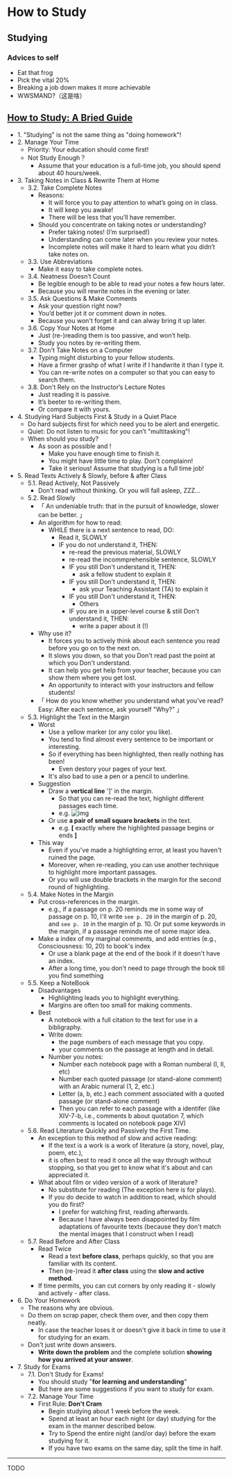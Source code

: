 # How to Study

## Studying

### Advices to self

- Eat that frog
- Pick the vital 20%
- Breaking a job down makes it more achievable
- WWSMAND?（这是啥）

## [How to Study: A Bried Guide](http://www.cse.buffalo.edu/~rapaport/howtostudy.html)

- 1\. "Studying" is not the same thing as "doing homework"!
- 2\. Manage Your Time
    - Priority: Your education should come first!
    - Not Study Enough？
        - Assume that your education is a full-time job, you should spend about 40 hours/week.
- 3\. Taking Notes in Class & Rewrite Them at Home
    - 3.2. Take Complete Notes
        - Reasons:
            - It will force you to pay attention to what’s going on in class.
            - It will keep you awake!
            - There will be less that you’ll have remember.
        - Should you concentrate on taking notes or understanding?
            - Prefer taking notes! (I’m surprised!)
            - Understanding can come later when you review your notes.
            - Incomplete notes will make it hard to learn what you didn’t take notes on.
    - 3.3. Use Abbreviations
        - Make it easy to take complete notes.
    - 3.4. Neatness Doesn’t Count
        - Be legible enough to be able to read your notes a few hours later.
        - Because you will rewrite notes in the evening or later.
    - 3.5. Ask Questions & Make Comments
        - Ask your question right now?
        - You’d better jot it or comment down in notes.
        - Because you won't forget it and can alway bring it up later.
    - 3.6. Copy Your Notes at Home
        - Just (re-)reading them is too passive, and won’t help.
        - Study you notes by re-writing them.
    - 3.7. Don't Take Notes on a Computer
        - Typing might disturbing to your fellow students.
        - Have a firmer grashp of what I write if I handwrite it than I type it.
        - You can re-write notes on a computer so that you can easy to search them.
    - 3.8. Don't Rely on the Instructor’s Lecture Notes
        - Just reading it is passive.
        - It’s beeter to re-writing them.
        - Or compare it with yours.
- 4\. Studying Hard Subjects First & Study in a Quiet Place
    - Do hard subjects first for which need you to be alert and energetic.
    - Quiet: Do not listen to music for you can’t "multitasking"!
    - When should you study?
        - As soon as possible and !
            - Make you have enough time to finish it.
            - You might have little time to play. Don't complainn!
            - Take it serious! Assume that studying is a full time job!
- 5\. Read Texts Actively & Slowly, before & after Class
    - 5.1. Read Actively, Not Passively
        - Don't read without thinking. Or you will fall asleep, ZZZ...
    - 5.2. Read Slowly
        - 「 An undeniable truth: that in the pursuit of knowledge, slower can be better. 」
        - An algorithm for how to read:
            - WHILE there is a next sentence to read, DO:
                - Read it, SLOWLY
                - IF you do not understand it, THEN:
                    - re-read the previous material, SLOWLY
                    - re-read the incommprehensible sentence, SLOWLY
                    - IF you still Don't understand it, THEN:
                        - ask a fellow student to explain it
                    - IF you still Don't understand it, THEN:
                        - ask your Teaching Assistant (TA) to explain it
                    - IF you still Don't understand it, THEN:
                        - Others
                    - IF you are in a upper-level course & still Don't understand it, THEN:
                        - write a paper about it (!)
        - Why use it?
            - It forces you to actively think about each sentence you read before you go on to the next on.
            - It slows you down, so that you Don't read past the point at which you Don't understand.
            - It can help you get help from your teacher, because you can show them where you get lost.
            - An opportunity to interact with your instructors and fellow students!
        - 「 How do you know whether you understand  what you’ve read? Easy: After each sentence, ask yourself "Why?" 」
    - 5.3. Highlight the Text in the Margin
        - Worst
            - Use a yellow marker (or any color you like).
            - You tend to find almost every sentence to be important or interesting.
            - So if everything has been highlighted, then really nothing has been!
                - Even destory your pages of your text.
            - It's also bad to use a pen or a pencil to underline.
        - Suggestion
            - Draw a __vertical line__ ']' in the margin.
                - So that you can re-read the text, highlight different passages each time.
                - e.g.
                ![img](https://img.icehe.xyz/how_to_study/vertical_line_in_the_margin.jpg)
            - Or use __a pair of small square brackets__ in the text.
                - e.g. __[__ exactly where the highlighted passage begins or ends __]__
        - This way
            - Even if you've made a highlighting error, at least you haven't ruined the page.
            - Moreover, when re-reading, you can use another technique to highlight more important passages.
            - Or you will use double brackets in the margin for the second round of highlighting.
    - 5.4. Make Notes in the Margin
        - Put cross-references in the margin.
            - e.g., if a passage on p. 20 reminds me in some way of passage on p. 10, I'll write `see p. 20` in the margin of p. 20, and `see p. 10` in the margin of p. 10. Or put some keywords in the margin, if a passage reminds me of some major idea.
        - Make a index of my marginal comments, and add entries (e.g., Consciousness: 10, 20) to book's index
            - Or use a blank page at the end of the book if it doesn't have an index.
            - After a long time, you don't need to page through the book till you find something
    - 5.5. Keep a NoteBook
        - Disadvantages
            - Highlighting leads you to highlight everything.
            - Margins are often too small for making comments.
        - Best
            - A notebook with a full citation to the text for use in a bibligraphy.
            - Write down:
                - the page numbers of each message that you copy.
                - your comments on the passage at length and in detail.
            - Number you notes:
                - Number each notebook page with a Roman numberal (I, II, etc)
                - Number each quoted passage (or stand-alone comment) with an Arabic numeral (1, 2, etc.)
                - Letter (a, b, etc.) each comment associated with a quoted passage (or stand-alone comment)
                - Then you can refer to each passage with a identifer (like XIV-7-b, i.e., comments b about quotation 7, which comments is located on notebook page XIV)
    - 5.6. Read Literature Quickly and Passively the First Time.
        - An exception to this method of slow and active reading:
            - If the text is a work is a work of literature (a story, novel, play, poem, etc.),
            - it is often best to read it once all the way through without stopping, so that you get to know what it's about and can appreciated it.
        - What about film or video version of a work of literature?
            - No substitute for reading (The exception here is for plays).
            - If you do decide to watch in addition to read, which should you do first?
                - I prefer for watching first, reading afterwards.
                - Because I have always been disappointed by film adaptations of favourite texts (because they don't match the mental images that I construct when I read)
    - 5.7. Read Before and After Class
        - Read Twice
            - Read a text __before class__, perhaps quickly, so that you are familiar with its content.
            - Then (re-)read it __after class__ using the __slow and active method__.
        - If time permits, you can cut corners by only reading it - slowly and actively - after class.
- 6\. Do Your Homework
    - The reasons why are obvious.
    - Do them on scrap paper, check them over, and then copy them neatly.
        - In case the teacher loses it or doesn't give it back in time to use it for studying for an exam.
    - Don't just write down answers.
        - __Write down the problem__ and the complete solution __showing how you arrived at your answer__.
- 7\. Study for Exams
    - 7.1. Don't Study for Exams!
        - You should study "__for learning and understanding__"
        - But here are some suggestions if you want to study for exam.
    - 7.2. Manage Your Time
        - First Rule: __Don't Cram__
            - Begin studying about 1 week before the week.
            - Spend at least an hour each night (or day) studying for the exam in the manner described below.
            - Try to Spend the entire night (and/or day) before the exam studying for it.
            - If you have two exams on the same day, split the time in half.

---

TODO
